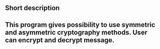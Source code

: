 <h2> Short description <h2>
This program gives possibility to use symmetric and asymmetric cryptography methods. User can encrypt and decrypt message.
